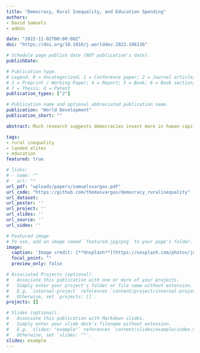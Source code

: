 ```yaml
---
title: "Democracy, Rural Inequality, and Education Spending"
authors:
- David Samuels
- admin

date: "2022-11-02T00:00:00Z"
doi: "https://doi.org/10.1016/j.worlddev.2022.106136"

# Schedule page publish date (NOT publication's date).
publishDate: 

# Publication type.
# Legend: 0 = Uncategorized; 1 = Conference paper; 2 = Journal article;
# 3 = Preprint / Working Paper; 4 = Report; 5 = Book; 6 = Book section;
# 7 = Thesis; 8 = Patent
publication_types: ["2"]

# Publication name and optional abbreviated publication name.
publication: "World Development"
publication_short: ""

abstract: Much research suggests democracies invest more in human capital formation than dictatorships. In particular, scholars have suggested that democracies outspend autocracies on education, due to electoral and interest group pressure. However, some democracies spend no more on education - and some spend much less - than autocracies. What explains this variation within democracies? The answer is the influence of landed agricultural elites. Urban industrial elites support human capital investment because it leads to higher rates of return even if wages increase. Yet greater education spending encourages out-migration from the countryside, reducing the supply and increasing the price of agricultural labor. Given the differential impact of education spending across economic sectors, the effect of democracy on education spending may be conditional on the power of landed elites. We test this argument in two ways. First, we run a series of time series cross-sectional regressions on data from 107 countries for the period 1970 to 2000. Second, we conduct a difference-in-difference analysis, comparing countries that democratize at high versus low levels of land inequality, for 73 countries for the same time period. Results confirm a negative relationship between the power of landed elites and investment in public education under democracy, adding important and novel insight into the sources of differences in public-goods spending and human capital investment both within across political regimes.

tags:
- rural inequality
- landed elites
- education
featured: true

# links:
# - name: ""
#   url: ""
url_pdf: "uploads/papers/samuelsvargas.pdf"
url_code: "https://github.com/thomasvargas/democracy_ruralinequality"
url_dataset:
url_poster: ''
url_project: ''
url_slides: ''
url_source: ''
url_video: ''

# Featured image
# To use, add an image named `featured.jpg/png` to your page's folder. 
image:
  caption: 'Image credit: [**Unsplash**](https://unsplash.com/photos/jdD8gXaTZsc)'
  focal_point: ""
  preview_only: false

# Associated Projects (optional).
#   Associate this publication with one or more of your projects.
#   Simply enter your project's folder or file name without extension.
#   E.g. `internal-project` references `content/project/internal-project/index.md`.
#   Otherwise, set `projects: []`.
projects: []

# Slides (optional).
#   Associate this publication with Markdown slides.
#   Simply enter your slide deck's filename without extension.
#   E.g. `slides: "example"` references `content/slides/example/index.md`.
#   Otherwise, set `slides: ""`.
slides: example
---
```

